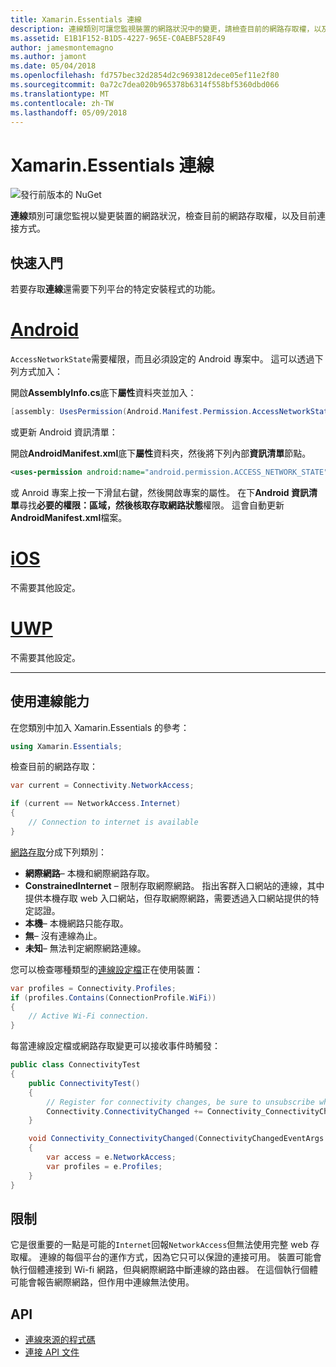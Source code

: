 ```yaml
---
title: Xamarin.Essentials 連線
description: 連線類別可讓您監視裝置的網路狀況中的變更，請檢查目前的網路存取權，以及目前連接方式。
ms.assetid: E1B1F152-B1D5-4227-965E-C0AEBF528F49
author: jamesmontemagno
ms.author: jamont
ms.date: 05/04/2018
ms.openlocfilehash: fd757bec32d2854d2c9693812dece05ef11e2f80
ms.sourcegitcommit: 0a72c7dea020b965378b6314f558bf5360dbd066
ms.translationtype: MT
ms.contentlocale: zh-TW
ms.lasthandoff: 05/09/2018
---
```

# <a name="xamarinessentials-connectivity"></a>Xamarin.Essentials 連線

![發行前版本的 NuGet](~/media/shared/pre-release.png)

**連線**類別可讓您監視以變更裝置的網路狀況，檢查目前的網路存取權，以及目前連接方式。

## <a name="getting-started"></a>快速入門

若要存取**連線**還需要下列平台的特定安裝程式的功能。

# <a name="androidtabandroid"></a>[Android](#tab/android)

`AccessNetworkState`需要權限，而且必須設定的 Android 專案中。 這可以透過下列方式加入：

開啟**AssemblyInfo.cs**底下**屬性**資料夾並加入：

```csharp
[assembly: UsesPermission(Android.Manifest.Permission.AccessNetworkState)]
```

或更新 Android 資訊清單：

開啟**AndroidManifest.xml**底下**屬性**資料夾，然後將下列內部**資訊清單**節點。

```xml
<uses-permission android:name="android.permission.ACCESS_NETWORK_STATE" />
```

或 Anroid 專案上按一下滑鼠右鍵，然後開啟專案的屬性。 在下**Android 資訊清單**尋找**必要的權限：**區域，然後核取**存取網路狀態**權限。 這會自動更新**AndroidManifest.xml**檔案。

# <a name="iostabios"></a>[iOS](#tab/ios)

不需要其他設定。

# <a name="uwptabuwp"></a>[UWP](#tab/uwp)

不需要其他設定。

-----

## <a name="using-connectivity"></a>使用連線能力

在您類別中加入 Xamarin.Essentials 的參考：

```csharp
using Xamarin.Essentials;
```

檢查目前的網路存取：

```csharp
var current = Connectivity.NetworkAccess;

if (current == NetworkAccess.Internet)
{
    // Connection to internet is available
}
```

[網路存取](xref:Xamarin.Essentials.NetworkAccess)分成下列類別：

* **網際網路**– 本機和網際網路存取。
* **ConstrainedInternet** – 限制存取網際網路。 指出客群入口網站的連線，其中提供本機存取 web 入口網站，但存取網際網路，需要透過入口網站提供的特定認證。
* **本機**– 本機網路只能存取。
* **無**– 沒有連線為止。
* **未知**– 無法判定網際網路連線。

您可以檢查哪種類型的[連線設定檔](xref:Xamarin.Essentials.ConnectionProfile)正在使用裝置：

```csharp
var profiles = Connectivity.Profiles;
if (profiles.Contains(ConnectionProfile.WiFi))
{
    // Active Wi-Fi connection.
}
```

每當連線設定檔或網路存取變更可以接收事件時觸發：

```csharp
public class ConnectivityTest
{
    public ConnectivityTest()
    {
        // Register for connectivity changes, be sure to unsubscribe when finished
        Connectivity.ConnectivityChanged += Connectivity_ConnectivityChanged;
    }

    void Connectivity_ConnectivityChanged(ConnectivityChangedEventArgs  e)
    {
        var access = e.NetworkAccess;
        var profiles = e.Profiles;
    }
}
```

## <a name="limitations"></a>限制

它是很重要的一點是可能的`Internet`回報`NetworkAccess`但無法使用完整 web 存取權。 連線的每個平台的運作方式，因為它只可以保證的連接可用。 裝置可能會執行個體連接到 Wi-fi 網路，但與網際網路中斷連線的路由器。 在這個執行個體可能會報告網際網路，但作用中連線無法使用。

## <a name="api"></a>API

* [連線來源的程式碼](https://github.com/xamarin/Essentials/tree/master/Essentials/Connectivity)
* [連接 API 文件](xref:Xamarin.Essentials.Connectivity)
